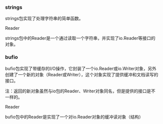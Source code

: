 ### strings

strings包实现了处理字符串的简单函数。



Reader

strings包中的Reader是一个通过读取一个字符串，并实现了io.Reader等接口的对象。



### bufio

bufio包实现了带缓存的I/O操作，它封装了一个io.Reader或io.Writer对象，另外创建了一个新的对象（Reader或Writer），这个对象实现了提供缓冲和文档读写的接口。

注：返回的新对象虽然与io包的Reader、Writer对象同名，但是提供的接口是不一样的。



Reader

bufio包中的Reader是实现了一个对io.Reader对象的缓冲读对象（结构）



